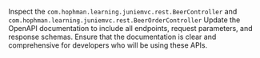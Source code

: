 Inspect the `com.hophman.learning.juniemvc.rest.BeerController` and `com.hophman.learning.juniemvc.rest.BeerOrderController` 
Update the OpenAPI documentation to include all endpoints, request parameters, and response schemas. 
Ensure that the documentation is clear and comprehensive for developers who will be using these APIs.